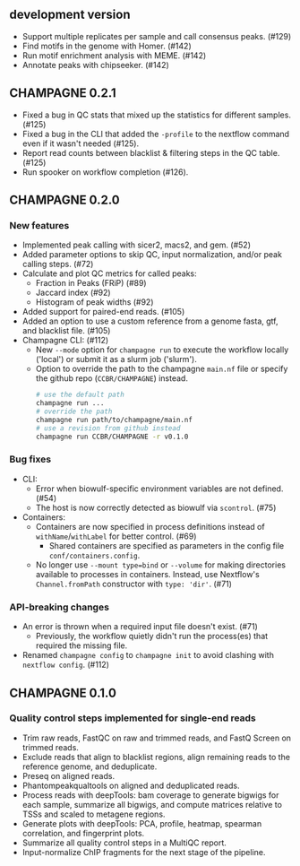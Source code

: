 ## development version

- Support multiple replicates per sample and call consensus peaks. (#129)
- Find motifs in the genome with Homer. (#142)
- Run motif enrichment analysis with MEME. (#142)
- Annotate peaks with chipseeker. (#142)

## CHAMPAGNE 0.2.1

- Fixed a bug in QC stats that mixed up the statistics for different samples. (#125)
- Fixed a bug in the CLI that added the `-profile` to the nextflow command even if it wasn't needed (#125).
- Report read counts between blacklist & filtering steps in the QC table. (#125)
- Run spooker on workflow completion (#126).

## CHAMPAGNE 0.2.0

### New features

- Implemented peak calling with sicer2, macs2, and gem. (#52)
- Added parameter options to skip QC, input normalization, and/or peak calling steps. (#72)
- Calculate and plot QC metrics for called peaks:
  - Fraction in Peaks (FRiP) (#89)
  - Jaccard index (#92)
  - Histogram of peak widths (#92)
- Added support for paired-end reads. (#105)
- Added an option to use a custom reference from a genome fasta, gtf, and blacklist file. (#105)
- Champagne CLI: (#112)
  - New `--mode` option for `champagne run` to execute the workflow locally ('local') or submit it as a slurm job ('slurm').
  - Option to override the path to the champagne `main.nf` file or specify the github repo (`CCBR/CHAMPAGNE`) instead.
    ```sh
    # use the default path
    champagne run ...
    # override the path
    champagne run path/to/champagne/main.nf
    # use a revision from github instead
    champagne run CCBR/CHAMPAGNE -r v0.1.0
    ```

### Bug fixes

- CLI:
  - Error when biowulf-specific environment variables are not defined. (#54)
  - The host is now correctly detected as biowulf via `scontrol`. (#75)
- Containers:
  - Containers are now specified in process definitions instead of `withName`/`withLabel` for better control. (#69)
    - Shared containers are specified as parameters in the config file `conf/containers.config`.
  - No longer use `--mount type=bind` or `--volume` for making directories available to processes in containers. Instead, use Nextflow's `Channel.fromPath` constructor with `type: 'dir'`. (#71)

### API-breaking changes

- An error is thrown when a required input file doesn't exist. (#71)
  - Previously, the workflow quietly didn't run the process(es) that required the missing file.
- Renamed `champagne config` to `champagne init` to avoid clashing with `nextflow config`. (#112)

## CHAMPAGNE 0.1.0

### Quality control steps implemented for single-end reads

- Trim raw reads, FastQC on raw and trimmed reads, and FastQ Screen on trimmed reads.
- Exclude reads that align to blacklist regions, align remaining reads to the reference genome, and deduplicate.
- Preseq on aligned reads.
- Phantompeakqualtools on aligned and deduplicated reads.
- Process reads with deepTools: bam coverage to generate bigwigs for each sample, summarize all bigwigs, and compute matrices relative to TSSs and scaled to metagene regions.
- Generate plots with deepTools: PCA, profile, heatmap, spearman correlation, and fingerprint plots.
- Summarize all quality control steps in a MultiQC report.
- Input-normalize ChIP fragments for the next stage of the pipeline.
